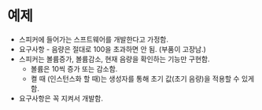# 예제
- 스피커에 들어가는 스프트웨어를 개발한다고 가정함.
- 요구사항 - 음량은 절대로 100을 초과하면 안 됨. (부품이 고장남.)
- 스피커는 볼륨증가, 볼륨감소, 현재 음량을 확인하는 기능만 구현함.
    - 볼륨은 10씩 증가 또는 감소함.
    - 켤 때 (인스턴스화 할 때)는 생성자를 통해 초기 값(초기 음량)을 적용할 수 있게 함.
- 요구사항은 꼭 지켜서 개발함.
